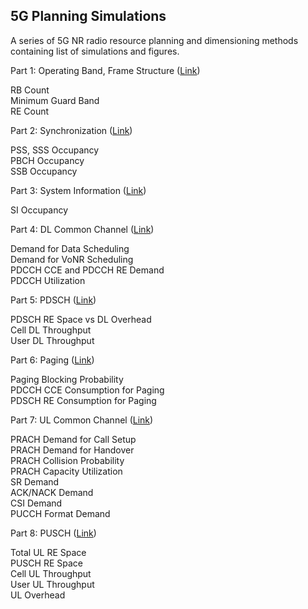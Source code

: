 ## 5G Planning Simulations

A series of 5G NR radio resource planning and dimensioning methods containing list of simulations and figures.

Part 1: Operating Band, Frame Structure ([Link](https://github.com/zulfadlizainal/5G-NR-Planning-And-Dimensioning/tree/master/Part%201%20Operating%20Band%2C%20Frame%20Structure))

RB Count<br>
Minimum Guard Band<br> 
RE Count<br> 

Part 2: Synchronization ([Link](https://github.com/zulfadlizainal/5G-NR-Planning-And-Dimensioning/tree/master/Part%202%20Syncronization))

PSS, SSS Occupancy<br>
PBCH Occupancy<br> 
SSB Occupancy<br> 

Part 3: System Information ([Link](https://github.com/zulfadlizainal/5G-NR-Planning-And-Dimensioning/tree/master/Part%203%20System%20Information))

SI Occupancy<br> 

Part 4: DL Common Channel ([Link](https://github.com/zulfadlizainal/5G-NR-Planning-And-Dimensioning/tree/master/Part%204%20DL%20Common%20Channel))

Demand for Data Scheduling<br>
Demand for VoNR Scheduling<br>
PDCCH CCE and PDCCH RE Demand<br> 
PDCCH Utilization<br> 

Part 5: PDSCH ([Link](https://github.com/zulfadlizainal/5G-NR-Planning-And-Dimensioning/tree/master/Part%205%20PDSCH))

PDSCH RE Space vs DL Overhead<br> 
Cell DL Throughput<br> 
User DL Throughput<br> 

Part 6: Paging ([Link](https://github.com/zulfadlizainal/5G-NR-Planning-And-Dimensioning/tree/master/Part%206%20Paging))

Paging Blocking Probability<br>
PDCCH CCE Consumption for Paging<br> 
PDSCH RE Consumption for Paging<br> 

Part 7: UL Common Channel ([Link](https://))

PRACH Demand for Call Setup<br>
PRACH Demand for Handover<br>
PRACH Collision Probability<br>
PRACH Capacity Utilization<br>
SR Demand<br>
ACK/NACK Demand<br>
CSI Demand<br>
PUCCH Format Demand<br>

Part 8: PUSCH ([Link](https://))

Total UL RE Space<br>
PUSCH RE Space<br>
Cell UL Throughput<br>
User UL Throughput<br>
UL Overhead<br>